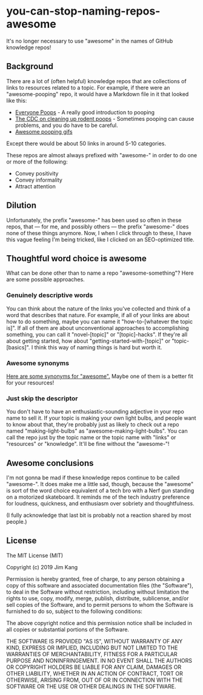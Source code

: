 # you-can-stop-naming-repos-awesome
It's no longer necessary to use "awesome" in the names of GitHub knowledge repos!

## Background

There are a lot of (often helpful) knowledge repos that are collections of links to resources related to a topic. For example, if there were an "awesome-pooping" repo, it would have a Markdown file in it that looked like this:

- [Everyone Poops](https://www.goodreads.com/book/show/133547.Everyone_Poops) - A really good introduction to pooping
- [The CDC on cleaning up rodent poops](https://www.cdc.gov/rodents/cleaning/index.html) - Sometimes pooping can cause problems, and you do have to be careful.
- [Awesome pooping gifs](https://giphy.com/search/pooping)

Except there would be about 50 links in around 5-10 categories.

These repos are almost always prefixed with "awesome-" in order to do one or more of the following:

- Convey positivity
- Convey informality
- Attract attention

## Dilution

Unfortunately, the prefix "awesome-" has been used so often in these repos, that &mdash; for me, and possibly others &mdash; the prefix "awesome-" does none of these things anymore. Now, I when I click through to these, I have this vague feeling I'm being tricked, like I clicked on an SEO-optimized title.

## Thoughtful word choice is awesome

What can be done other than to name a repo "awesome-something"? Here are some possible approaches.

### Genuinely descriptive words

You can think about the nature of the links you've collected and think of a word that describes that nature. For example, if all of your links are about how to do something, maybe you can name it "how-to-[whatever the topic is]". If all of them are about unconventional approaches to accomplishing something, you can call it "novel-[topic]" or "[topic]-hacks". If they're all about getting started, how about "getting-started-with-[topic]" or "topic-[basics]". I think this way of naming things is hard but worth it.

### Awesome synonyms

[Here are some synonyms for "awesome".](https://www.wordnik.com/words/awesome#relate) Maybe one of them is a better fit for your resources!

### Just skip the descriptor

You don't have to have an enthusiastic-sounding adjective in your repo name to sell it. If your topic is making your own light bulbs, and people want to know about that, they're probably just as likely to check out a repo named "making-light-bulbs" as "awesome-making-light-bulbs". You can call the repo just by the topic name or the topic name with "links" or "resources" or "knowledge". It'll be fine without the "awesome-"!

## Awesome conclusions

I'm not gonna be mad if these knowledge repos continue to be called "awesome-". It does make me a little sad, though, because the "awesome" is sort of the word choice equivalent of a tech bro with a Nerf gun standing on a motorized skateboard. It reminds me of the tech industry preference for loudness, quickness, and enthusiasm over sobriety and thoughtfulness.

(I fully acknowledge that last bit is probably not a reaction shared by most people.)


License
-------

The MIT License (MIT)

Copyright (c) 2019 Jim Kang

Permission is hereby granted, free of charge, to any person obtaining a copy
of this software and associated documentation files (the "Software"), to deal
in the Software without restriction, including without limitation the rights
to use, copy, modify, merge, publish, distribute, sublicense, and/or sell
copies of the Software, and to permit persons to whom the Software is
furnished to do so, subject to the following conditions:

The above copyright notice and this permission notice shall be included in
all copies or substantial portions of the Software.

THE SOFTWARE IS PROVIDED "AS IS", WITHOUT WARRANTY OF ANY KIND, EXPRESS OR
IMPLIED, INCLUDING BUT NOT LIMITED TO THE WARRANTIES OF MERCHANTABILITY,
FITNESS FOR A PARTICULAR PURPOSE AND NONINFRINGEMENT. IN NO EVENT SHALL THE
AUTHORS OR COPYRIGHT HOLDERS BE LIABLE FOR ANY CLAIM, DAMAGES OR OTHER
LIABILITY, WHETHER IN AN ACTION OF CONTRACT, TORT OR OTHERWISE, ARISING FROM,
OUT OF OR IN CONNECTION WITH THE SOFTWARE OR THE USE OR OTHER DEALINGS IN
THE SOFTWARE.
